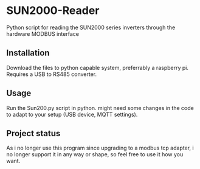 # SUN2000-Reader

Python script for reading the SUN2000 series inverters through the hardware MODBUS interface

## Installation
Download the files to python capable system, preferrably a raspberry pi.
Requires a USB to RS485 converter.

## Usage
Run the Sun200.py script in python.
might need some changes in the code to adapt to your setup (USB device, MQTT settings).

## Project status
As i no longer use this program since upgrading to a modbus tcp adapter, i no longer support it in any way or shape, so feel free to use it how you want.

